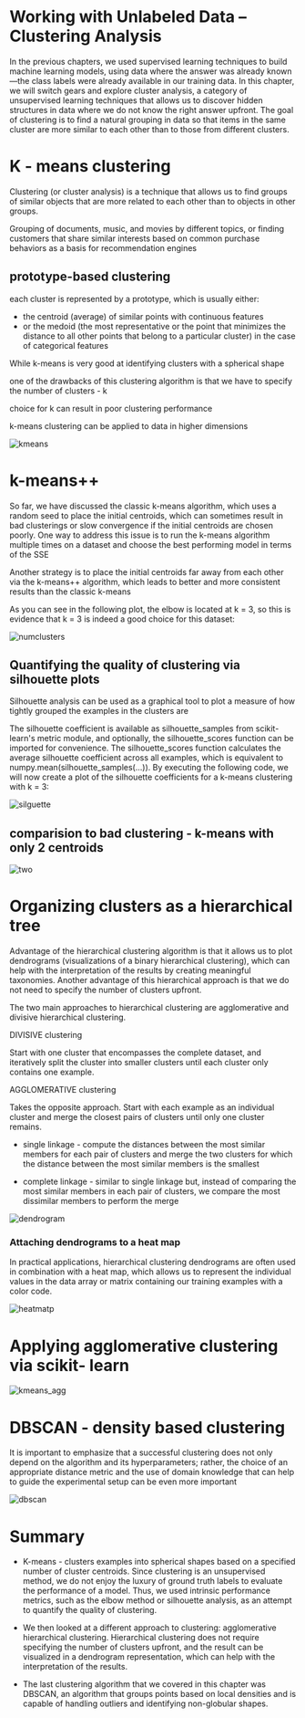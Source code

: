 # Working with Unlabeled Data – Clustering Analysis

In the previous chapters, we used supervised learning techniques to build machine 
learning models, using data where the answer was already known—the class labels
 were already available in our training data. In this chapter, we will switch 
 gears and explore cluster analysis, a category of unsupervised learning 
 techniques that allows us to discover hidden structures in data where we do not 
 know the right answer upfront. The goal of clustering is to find a natural grouping 
 in data so that items in the same cluster are more similar to each other than to those 
 from different clusters.

# K - means clustering

Clustering (or cluster analysis) is a technique that allows us to 
find groups of similar objects that are more related to each other than 
to objects in other groups.

Grouping of documents, music, and movies by different topics, or finding 
customers that share similar interests based on common purchase behaviors 
as a basis for recommendation engines

## prototype-based clustering

each cluster is represented by a prototype, which is usually either:

- the centroid (average) of similar points with continuous features
- or the medoid (the most representative or the point that minimizes 
the distance to all other points that belong to a particular cluster) 
in the case of categorical features

While k-means is very good at identifying clusters with a spherical shape

one of the drawbacks of this clustering algorithm is that we have to 
specify the number of clusters - k

choice for k can result in poor clustering performance

k-means clustering can be applied to data in higher dimensions

![kmeans](kmeans.png)

# k-means++

So far, we have discussed the classic k-means algorithm, which uses a random 
seed to place the initial centroids, which can sometimes result in bad clusterings 
or slow convergence if the initial centroids are chosen poorly. One way to address 
this issue is to run the k-means algorithm multiple times on a dataset and choose 
the best performing model in terms of the SSE

Another strategy is to place the initial centroids far away from each other via the 
k-means++ algorithm, which leads to better and more consistent results than the 
classic k-means

As you can see in the following plot, the elbow is located at k = 3, so this is evidence 
that k = 3 is indeed a good choice for this dataset:

![numclusters](numClusters.png)

## Quantifying the quality of clustering via silhouette plots

Silhouette analysis can be used as a graphical tool to plot a measure of how tightly 
grouped the examples in the clusters are

The silhouette coefficient is available as silhouette_samples from scikit-learn's 
metric module, and optionally, the silhouette_scores function can be imported for 
convenience. The silhouette_scores function calculates the average silhouette 
coefficient across all examples, which is equivalent to 
numpy.mean(silhouette_samples(...)). By executing the following code, we will
now create a plot of the silhouette coefficients for a k-means clustering with k = 3:

![silguette](silhouette.png)

## comparision to bad clustering - k-means with only 2 centroids

![two](twocentroids.png)

# Organizing clusters as a hierarchical tree

Advantage of the hierarchical clustering algorithm is that it allows us to plot 
dendrograms (visualizations of a binary hierarchical clustering), which can help 
with the interpretation of the results by creating meaningful taxonomies. Another 
advantage of this hierarchical approach is that we do not need to specify the number 
of clusters upfront.

The two main approaches to hierarchical clustering are agglomerative and 
divisive hierarchical clustering.

DIVISIVE clustering

Start with one cluster that encompasses the complete dataset, 
and iteratively split the cluster into smaller clusters until each 
cluster only contains one example.

AGGLOMERATIVE clustering

Takes the opposite approach. Start with each example as an individual 
cluster and merge the closest pairs of clusters until only one cluster remains.

- single linkage - compute the distances between the most similar members for 
each pair of clusters and merge the two clusters for which the distance between 
the most similar members is the smallest

- complete linkage - similar to single linkage but, instead of comparing the most 
similar members in each pair of clusters, we compare the most dissimilar members to 
perform the merge

![dendrogram](dendrogram.png)

### Attaching dendrograms to a heat map

In practical applications, hierarchical clustering dendrograms are often used in 
combination with a heat map, which allows us to represent the individual values in 
the data array or matrix containing our training examples with a color code.

![heatmatp](heatmap.png)

# Applying agglomerative clustering via scikit- learn

![kmeans_agg](kmeans_agg.png)

# DBSCAN - density based clustering

It is important to emphasize that a successful clustering does not only depend 
on the algorithm and its hyperparameters; rather, the choice of an appropriate 
distance metric and the use of domain knowledge that can help to guide the experimental 
setup can be even more important

![dbscan](DBSCAN.png)

# Summary

- K-means - clusters examples into spherical shapes based on a specified number 
of cluster centroids. Since clustering is an unsupervised method, we do not enjoy 
the luxury of ground truth labels to evaluate the performance of a model. Thus, we 
used intrinsic performance metrics, such as the elbow method or silhouette analysis, 
as an attempt to quantify the quality of clustering.

- We then looked at a different approach to clustering: agglomerative hierarchical 
clustering. Hierarchical clustering does not require specifying the number of clusters 
upfront, and the result can be visualized in a dendrogram representation, which can 
help with the interpretation of the results.

- The last clustering algorithm that we covered in this chapter was DBSCAN, an 
algorithm that groups points based on local densities and is capable of handling 
outliers and identifying non-globular shapes.

